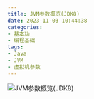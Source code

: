 ```yaml
---
title: JVM参数概览(JDK8)
date: 2023-11-03 10:44:38
categories: 
- 基本功
- 编程基础
tags:
- Java
- JVM
- 虚拟机参数
---
```



![JVM参数概览(JDK8)](/pic/基本功/编程语言/JVM参数概览(JDK8)/JVM参数概览(JDK8).png)